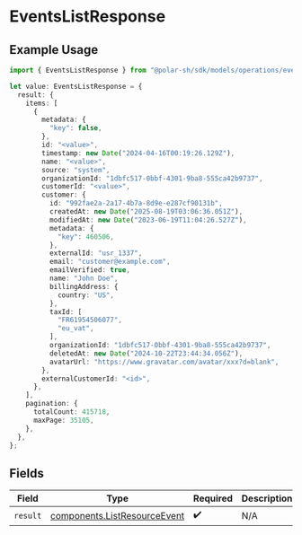 # EventsListResponse

## Example Usage

```typescript
import { EventsListResponse } from "@polar-sh/sdk/models/operations/eventslist.js";

let value: EventsListResponse = {
  result: {
    items: [
      {
        metadata: {
          "key": false,
        },
        id: "<value>",
        timestamp: new Date("2024-04-16T00:19:26.129Z"),
        name: "<value>",
        source: "system",
        organizationId: "1dbfc517-0bbf-4301-9ba8-555ca42b9737",
        customerId: "<value>",
        customer: {
          id: "992fae2a-2a17-4b7a-8d9e-e287cf90131b",
          createdAt: new Date("2025-08-19T03:06:36.051Z"),
          modifiedAt: new Date("2023-06-19T11:04:26.527Z"),
          metadata: {
            "key": 460506,
          },
          externalId: "usr_1337",
          email: "customer@example.com",
          emailVerified: true,
          name: "John Doe",
          billingAddress: {
            country: "US",
          },
          taxId: [
            "FR61954506077",
            "eu_vat",
          ],
          organizationId: "1dbfc517-0bbf-4301-9ba8-555ca42b9737",
          deletedAt: new Date("2024-10-22T23:44:34.056Z"),
          avatarUrl: "https://www.gravatar.com/avatar/xxx?d=blank",
        },
        externalCustomerId: "<id>",
      },
    ],
    pagination: {
      totalCount: 415718,
      maxPage: 35105,
    },
  },
};
```

## Fields

| Field                                                                        | Type                                                                         | Required                                                                     | Description                                                                  |
| ---------------------------------------------------------------------------- | ---------------------------------------------------------------------------- | ---------------------------------------------------------------------------- | ---------------------------------------------------------------------------- |
| `result`                                                                     | [components.ListResourceEvent](../../models/components/listresourceevent.md) | :heavy_check_mark:                                                           | N/A                                                                          |